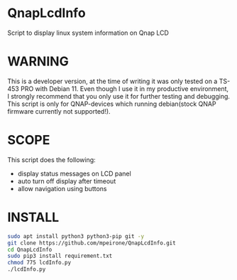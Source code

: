 # QnapLcdInfo
Script to display linux system information on Qnap LCD

WARNING
========
This is a developer version, at the time of writing it was only tested on a TS-453 PRO with Debian 11.
Even though I use it in my productive environment, I strongly recommend that you only use it for further testing and debugging.
This script is only for QNAP-devices which running debian(stock QNAP firmware currently not supported!).

SCOPE
======
This script does the following:
- display status messages on LCD panel
- auto turn off display after timeout
- allow navigation using buttons

INSTALL
=============

```bash
sudo apt install python3 python3-pip git -y
git clone https://github.com/mpeirone/QnapLcdInfo.git
cd QnapLcdInfo
sudo pip3 install requirement.txt
chmod 775 lcdInfo.py
./lcdInfo.py
```
